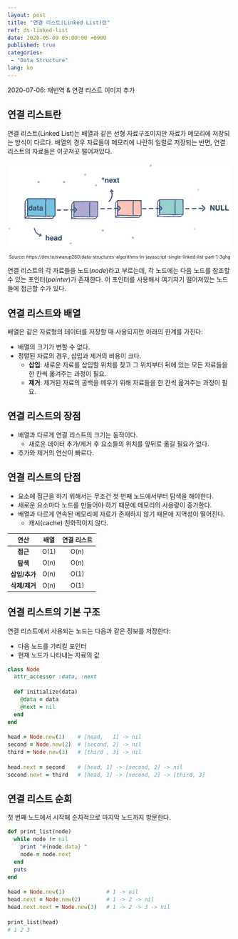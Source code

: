 ```yaml
---
layout: post
title: "연결 리스트(Linked List)란"
ref: ds-linked-list
date: 2020-05-09 05:00:00 +0900
published: true
categories:
 - "Data Structure"
lang: ko
---
```


<div class="updated">  
2020-07-06: 재번역 & 연결 리스트 이미지 추가 
</div>

## 연결 리스트란

연결 리스트(Linked List)는 배열과 같은 선형 자료구조이지만 자료가 메모리에 저장되는 방식이 다르다. 
배열의 경우 자료들이 메모리에 나란히 일렬로 저장되는 반면, 연결 리스트의 자료들은 이곳저곳 떨어져있다. 

![Linked List image](assets/images/data-structure/linked-list/linkedlist.png)
<div style="font-size: 10px; text-align: center;">Source: https://dev.to/swarup260/data-structures-algorithms-in-javascript-single-linked-list-part-1-3ghg</div>

연결 리스트의 각 자료들을 노드(_node_)라고 부르는데, 각 노드에는 다음 노드를 참조할 수 있는 포인터(_pointer_)가
존재한다. 이 포인터를 사용해서 여기저기 떨어져있는 노드들에 접근할 수가 있다.

<div class="divider"></div>

## 연결 리스트와 배열
배열은 같은 자료형의 데이터를 저장할 때 사용되지만 아래의 한계를 가진다:
- 배열의 크기가 변할 수 없다.
- 정렬된 자료의 경우, 삽입과 제거의 비용이 크다.
  + **삽입**: 새로운 자료를 삽입할 위치를 찾고 그 위치부터 뒤에 있는 모든 자료들을 한 칸씩 옮겨주는 과정이 필요. 
  + **제거**: 제거된 자료의 공백을 메우기 위해 자료들을 한 칸씩 옮겨주는 과정이 필요.

<div class="divider"></div>

## 연결 리스트의 장점
- 배열과 다르게 연결 리스트의 크기는 동적이다.
  + 새로운 데이터 추가/제거 후 요소들의 위치를 앞뒤로 옮길 필요가 없다.
- 추가와 제거의 연산이 빠르다.

## 연결 리스트의 단점
- 요소에 접근을 하기 위해서는 무조건 첫 번째 노드에서부터 탐색을 해야한다.
- 새로운 요소마다 노드를 만들어야 하기 때문에 메모리의 사용량이 증가한다.
- 배열과 다르게 연속된 메모리에 자료가 존재하지 않기 때문에 지역성이 떨어진다.
  +  캐시(cache) 친화적이지 않다.

| 연산 | 배열 | 연결 리스트 |
|:---:|:---:|:---:|
|**접근**| O(1) | O(n) |
|**탐색**| O(n) | O(n) |
|**삽입/추가**| O(n) | O(1) |
|**삭제/제거**| O(n) | O(1) |

<div class="divider"></div>

## 연결 리스트의 기본 구조
연결 리스트에서 사용되는 노드는 다음과 같은 정보를 저장한다:
- 다음 노드를 가리킬 포인터
- 현재 노드가 나타내는 자료의 값 

```rb
class Node
  attr_accessor :data, :next
  
  def initialize(data)
    @data = data
    @next = nil
  end
end

head = Node.new(1)    # [head,   1] -> nil
second = Node.new(2)  # [second, 2] -> nil
third = Node.new(3)   # [third , 3] -> nil

head.next = second    # [head, 1] -> [second, 2] -> nil
second.next = third   # [head, 1] -> [second, 2] -> [third, 3]
```

## 연결 리스트 순회
첫 번째 노드에서 시작해 순차적으로 마지막 노드까지 방문한다.
```rb
def print_list(node)
  while node != nil
    print "#{node.data} "
    node = node.next
  end
  puts
end

head = Node.new(1)             # 1 -> nil
head.next = Node.new(2)        # 1 -> 2 -> nil
head.next.next = Node.new(3)   # 1 -> 2 -> 3 -> nil

print_list(head)
# 1 2 3
```

